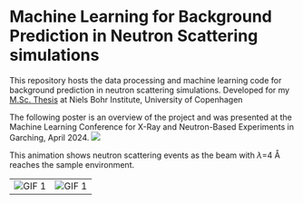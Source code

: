 # Machine Learning for Background Prediction in Neutron Scattering simulations
This repository hosts the data processing and machine learning code for background prediction in neutron scattering simulations. Developed for my [M.Sc. Thesis](https://nbi.ku.dk/english/theses/masters-theses/petroula-karakosta/Petroula_Karakosta_Master_Thesis.pdf) at Niels Bohr Institute, University of Copenhagen

The following poster is an overview of the project and was presented at the Machine Learning Conference for X-Ray and Neutron-Based Experiments in Garching, April 2024.
<img src="https://github.com/pkaracosta/Machine_Learning_background_prediction/blob/main/animation/poster">

This animation shows neutron scattering events as the beam with $\lambda$=4 Å reaches the sample environment.
<table>
  <tr>
    <td><img src="https://github.com/pkaracosta/Machine_Learning_background_prediction/blob/main/animation/zy_animation_4_full.gif" alt="GIF 1"></td>
    <td><img src="https://github.com/pkaracosta/Machine_Learning_background_prediction/blob/main/animation/zx_animation_4_full.gif" alt="GIF 1"></td>
  </tr>
</table>
